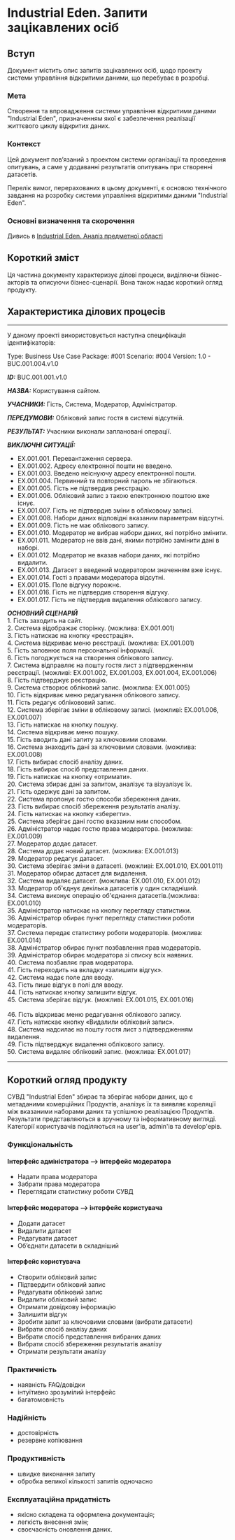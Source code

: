 # Industrial Eden. Запити зацікавлених осіб

## Вступ

Документ містить опис запитів зацікавлених осіб, щодо проекту системи управління відкритими даними, що перебуває в розробці.

### Мета

Створення та впровадження системи управління відкритими даними "Industrial Eden", призначенням якої є забезпечення реалізації життєвого циклу відкритих даних.

### Контекст

Цей документ пов’язаний з проектом системи організації та проведення опитувань, а саме у додаванні результатів опитувань при створенні датасетів. 

Перелік вимог, перерахованих в цьому документі, є основою технічного завдання на розробку системи управління відкритими даними "Industrial Eden".

### Основні визначення та скорочення

Дивись в [Industrial Eden. Аналіз предметної області](https://github.com/e-andrew/Industrial_Eden/blob/master/docs/requirements/state-of-the-art.md)

## Короткий зміст

Ця частина документу характеризує ділові процеси, виділяючи бізнес-акторів та описуючи бізнес-сценарії. Вона також надає короткий огляд продукту.

## Характеристика ділових процесів

<hr>

У даному проекті використовується наступна специфікація ідентифікаторів: 

Type: Business Use Case Package: #001 Scenario: #004 Version: 1.0 - BUC.001.004.v1.0

***ID:*** BUC.001.001.v1.0

***НАЗВА:*** Користування сайтом.
    
***УЧАСНИКИ:*** Гість, Система, Модератор, Адміністратор.

***ПЕРЕДУМОВИ:*** Обліковий запис гостя в системі відсутній.

***РЕЗУЛЬТАТ:*** Учасники виконали заплановані операції.

***ВИКЛЮЧНІ СИТУАЦІЇ:***
   - EX.001.001. Перевантаження сервера.
   - EX.001.002. Адресу електронної пошти не введено.
   - EX.001.003. Введено неіснуючу адресу електронної пошти.
   - EX.001.004. Первинний та повторний пароль не збігаються.
   - EX.001.005. Гість не підтвердив реєстрацію.
   - EX.001.006. Обліковий запис з такою електронною поштою вже існує.
   - EX.001.007. Гість не підтвердив зміни в обліковому записі.
   - EX.001.008. Набори даних відповідні вказаним параметрам відсутні.
   - EX.001.009. Гість не має облікового запису.
   - EX.001.010. Модератор не вибрав набори даних, які потрібно змінити.
   - EX.001.011. Модератор не ввів дані, якими потрібно замінити дані в наборі.
   - EX.001.012. Модератор не вказав набори даних, які потрібно видалити.
   - EX.001.013. Датасет з введений модератором значенням вже існує.
   - EX.001.014. Гості з правами модератора відсутні.
   - EX.001.015. Поле відгуку порожнє.
   - EX.001.016. Гість не підтвердив створення відгуку.
   - EX.001.017. Гість не підтвердив видалення облікового запису.
   
***ОСНОВНИЙ СЦЕНАРІЙ***
	<br>1. Гість заходить на сайт.
	<br>2. Сиcтема відображає сторінку. (можлива: EX.001.001)
	<br>3. Гість натискає на кнопку «реєстрація».
	<br>4. Система відкриває меню реєстрації. (можлива: EX.001.001)
	<br>5. Гість заповнює поля персональної інформації.
	<br>6. Гість погоджується на створення облікового запису.
	<br>7. Система відправляє на пошту гостя лист з підтвердженням реєстрації. (можливі: EX.001.002, EX.001.003, EX.001.004, EX.001.006)
	<br>8. Гість підтверджує реєстрацію.
	<br>9. Система створює обліковий запис. (можлива: EX.001.005)
	<br>10. Гість відкриває меню редагування облікового запису.
	<br>11. Гість редагує облікововий запис.
	<br>12. Система зберігає зміни в обліковому записі. (можливі: EX.001.006, EX.001.007)
	<br>13. Гість натискає на кнопку пошуку.
	<br>14. Система відкриває меню пошуку.
	<br>15. Гість вводить дані запиту за ключовими словами.
	<br>16. Система знаходить дані за ключовими словами. (можлива: EX.001.008)
	<br>17. Гість вибирає спосіб аналізу даних.
	<br>18. Гість вибирає спосіб представлення даних.
	<br>19. Гість натискає на кнопку «отримати».
	<br>20. Система збирає дані за запитом, аналізує та візуалізує їх. 
	<br>21. Гість одержує дані за запитом.
	<br>22. Система пропонує гостю способи збереження даних.
	<br>23. Гість вибирає спосіб збереження результатів аналізу.
	<br>24. Гість натискає на кнопку «зберегти».
	<br>25. Система зберігає дані гостю вказаним ним способом.
	<br>26. Адміністратор надає гостю права модератора. (можлива: EX.001.009)
	<br>27. Модератор додає датасет.
	<br>28. Система додає новий датасет. (можлива: EX.001.013)
	<br>29. Модератор редагує датасет.
	<br>30. Система зберігає зміни в датасеті. (можливі: EX.001.010, EX.001.011)
	<br>31. Модератор обирає датасет для видалення.
	<br>32. Система видаляє датасет. (можлива: EX.001.010, EX.001.012)
	<br>33. Модератор об'єднує декілька датасетів у один складніший.
	<br>34. Система виконує операцію об'єднання датасетів.(можлива: EX.001.010)
	<br>35. Адміністратор натискає на кнопку перегляду статистики.
	<br>36. Адміністратор обирає пункт перегляду статистики роботи модераторів.
	<br>37. Система передає статистику роботи модераторів. (можлива: EX.001.014)
	<br>38. Адміністратор обирає пункт позбавлення прав модераторів.
	<br>39. Адміністратор обирає модератора зі списку всіх наявних.
	<br>40. Система позбавляє прав модератора.
	<br>41. Гість переходить на вкладку «залишити відгук».
	<br>42. Система надає поле для вводу.
	<br>43. Гість пише відгук в полі для вводу.
	<br>44. Гість натискає кнопку залишити відгук.
	<br>45. Система зберігає відгук. (можливі: EX.001.015, EX.001.016)	
	<br>46. Гість відкриває меню редагування облікового запису.
	<br>47. Гість натискає кнопку «Видалили обліковий запис».
	<br>48. Система надсилає на пошту гостя лист з підтвердженням видалення.
	<br>49. Гість підтверджує видалення облікового запису.
	<br>50. Система видаляє обліковий запис. (можлива: EX.001.017)
<hr>

## Короткий огляд продукту

СУВД "Industrial Eden" збирає та зберігає набори даних, що є метаданими комерційних Продуктів, аналізує їх та виявляє кореляції між вказаними наборами даних та успішною реалізацією Продуктів. Результати представляються в зручному та інформативному вигляді. Категорії користувачів поділяються на user'ів, admin'ів та develop'ерів.

### Функціональність

#### Інтерфейс адміністратора –> інтерфейс модератора
- Надати права модератора
- Забрати права модератора
- Переглядати статистику роботи СУВД
#### Інтерфейс модератора –> інтерфейс користувача
- Додати датасет
- Видалити датасет
- Редагувати датасет
- Об’єднати датасети в складніший
#### Інтерфейс користувача
- Створити обліковий запис
- Підтвердити обліковий запис
- Редагувати обліковий запис
- Видалити обліковий запис
- Отримати довідкову інформацію
- Залишити відгук
- Зробити запит за ключовими словами (вибрати датасети)
- Вибрати спосіб аналізу даних
- Вибрати спосіб представлення вибраних даних
- Вибрати спосіб збереження результатів аналізу
- Отримати результати аналізу

### Практичність
  - наявність FAQ/довідки
  - інтуїтивно зрозумілий інтерфейс
  - багатомовність

### Надійність
  - достовірність
  - резервне копіювання

### Продуктивність
  - швидке виконання запиту
  - обробка великої кількості запитів одночасно

### Експлуатаційна придатність
  - якісно складена та оформлена документація;
  - легкість внесення змін;
  - своєчасність оновлення даних.
